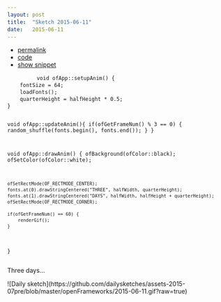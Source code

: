 ```yaml
---
layout: post
title:  "Sketch 2015-06-11"
date:   2015-06-11
---
```

<div class="code">
    <ul>
		<li><a href="{% post_url 2015-06-11-sketch %}">permalink</a></li>
		<li><a href="https://github.com/dailysketches/sketches-2015-07pre/tree/master/2015-06-11">code</a></li>
		<li><a href="#" class="snippet-button">show snippet</a></li>
	</ul>
    <pre class="snippet">
        <code class="cpp">void ofApp::setupAnim() {
    fontSize = 64;
    loadFonts();
    quarterHeight = halfHeight * 0.5;
}

void ofApp::updateAnim(){
    if(ofGetFrameNum() % 3 == 0) {
        random_shuffle(fonts.begin(), fonts.end());
    }
}

void ofApp::drawAnim() {
    ofBackground(ofColor::black);
    ofSetColor(ofColor::white);

    ofSetRectMode(OF_RECTMODE_CENTER);
    fonts.at(0).drawStringCentered("THREE", halfWidth, quarterHeight);
    fonts.at(1).drawStringCentered("DAYS", halfWidth, halfHeight + quarterHeight);
    ofSetRectMode(OF_RECTMODE_CORNER);

    if(ofGetFrameNum() == 60) {
        renderGif();
    }
}</code>
    </pre>
</div>
<p class="description">Three days...</p>
![Daily sketch](https://github.com/dailysketches/assets-2015-07pre/blob/master/openFrameworks/2015-06-11.gif?raw=true)
